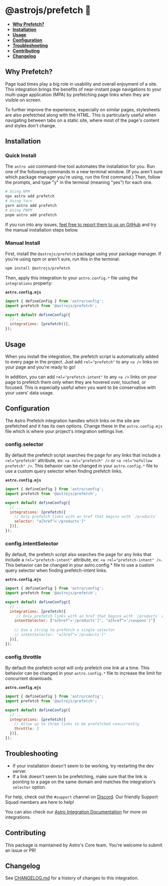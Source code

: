 # @astrojs/prefetch 🔗

- <strong>[Why Prefetch?](#why-prefetch)</strong>
- <strong>[Installation](#installation)</strong>
- <strong>[Usage](#usage)</strong>
- <strong>[Configuration](#configuration)</strong>
- <strong>[Troubleshooting](#troubleshooting)</strong>
- <strong>[Contributing](#contributing)</strong>
- <strong>[Changelog](#changelog)</strong>

## Why Prefetch?

Page load times play a big role in usability and overall enjoyment of a site. This integration brings the benefits of near-instant page navigations to your multi-page application (MPA) by prefetching page links when they are visible on screen.

To further improve the experience, especially on similar pages, stylesheets are also prefetched along with the HTML. This is particularly useful when navigating between tabs on a static site, where most of the page's content and styles don't change.

## Installation

### Quick Install
  
The `astro add` command-line tool automates the installation for you. Run one of the following commands in a new terminal window. (If you aren't sure which package manager you're using, run the first command.) Then, follow the prompts, and type "y" in the terminal (meaning "yes") for each one.
  
```sh
# Using NPM
npx astro add prefetch
# Using Yarn
yarn astro add prefetch
# Using PNPM
pnpm astro add prefetch
```
  
If you run into any issues, [feel free to report them to us on GitHub](https://github.com/withastro/astro/issues) and try the manual installation steps below.

### Manual Install
  
First, install the `@astrojs/prefetch` package using your package manager. If you're using npm or aren't sure, run this in the terminal:
```sh
npm install @astrojs/prefetch
```
Then, apply this integration to your `astro.config.*` file using the `integrations` property:

__`astro.config.mjs`__

```js ins={2} "prefetch()"
import { defineConfig } from 'astro/config';
import prefetch from '@astrojs/prefetch';

export default defineConfig({
  // ...
  integrations: [prefetch()],
});
```
  

## Usage

When you install the integration, the prefetch script is automatically added to every page in the project. Just add `rel="prefetch"` to any `<a />` links on your page and you're ready to go!

In addition, you can add `rel="prefetch-intent"` to any `<a />` links on your page to prefetch them only when they are hovered over, touched, or focused. This is especially useful when you want to be conservative with your users' data usage.

## Configuration

The Astro Prefetch integration handles which links on the site are prefetched and it has its own options. Change these in the `astro.config.mjs` file which is where your project's integration settings live.

### config.selector
  
By default the prefetch script searches the page for any links that include a `rel="prefetch"` attribute, ex: `<a rel="prefetch" />` or `<a rel="nofollow prefetch" />`. This behavior can be changed in your `astro.config.*` file to use a custom query selector when finding prefetch links. 

__`astro.config.mjs`__

```js
import { defineConfig } from 'astro/config';
import prefetch from '@astrojs/prefetch';

export default defineConfig({
  // ...
  integrations: [prefetch({
    // Only prefetch links with an href that begins with `/products`
    selector: "a[href^='/products']"
  })],
});
```

### config.intentSelector
By default, the prefetch script also searches the page for any links that include a `rel="prefetch-intent"` attribute, ex: `<a rel="prefetch-intent" />`. This behavior can be changed in your astro.config.* file to use a custom query selector when finding prefetch-intent links.


__`astro.config.mjs`__

```js
import { defineConfig } from 'astro/config';
import prefetch from '@astrojs/prefetch';

export default defineConfig({
  // ...
  integrations: [prefetch({
     // Only prefetch links with an href that begins with `/products` or `/coupons`
    intentSelector: ["a[href^='/products']", "a[href^='/coupons']"]
    
    // Use a string to prefetch a single selector
    // intentSelector: "a[href^='/products']"
  })],
});
```

### config.throttle
  
By default the prefetch script will only prefetch one link at a time. This behavior can be changed in your `astro.config.*` file to increase the limit for concurrent downloads.

__`astro.config.mjs`__

```js
import { defineConfig } from 'astro/config';
import prefetch from '@astrojs/prefetch';

export default defineConfig({
  // ...
  integrations: [prefetch({
    // Allow up to three links to be prefetched concurrently
    throttle: 3
  })],
});
```

## Troubleshooting
- If your installation doesn't seem to be working, try restarting the dev server.
- If a link doesn't seem to be prefetching, make sure that the link is pointing to a page on the same domain and matches the integration's `selector` option.

For help, check out the `#support` channel on [Discord](https://astro.build/chat). Our friendly Support Squad members are here to help!

You can also check our [Astro Integration Documentation][astro-integration] for more on integrations.

## Contributing

This package is maintained by Astro's Core team. You're welcome to submit an issue or PR!

## Changelog

See [CHANGELOG.md](CHANGELOG.md) for a history of changes to this integration.

[astro-integration]: https://docs.astro.build/en/guides/integrations-guide/

